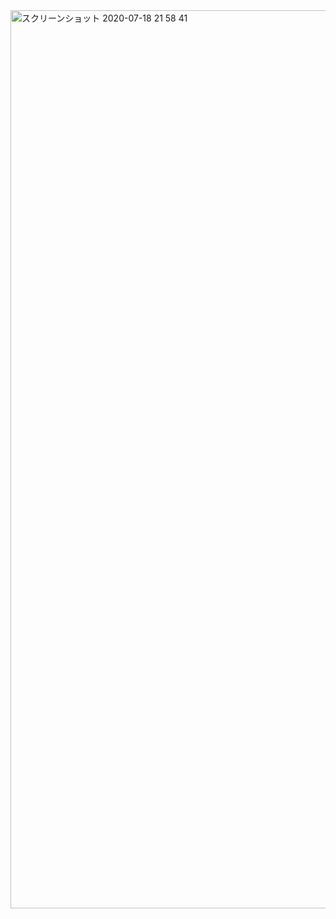 <img width="1437" alt="スクリーンショット 2020-07-18 21 58 41" src="https://user-images.githubusercontent.com/53788311/87853037-e5949a80-c941-11ea-80d1-e842df1752bd.png">
